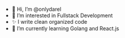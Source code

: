 - 👋 Hi, I’m @onlydarel
- 👀 I’m interested in Fullstack Development
- ✨ I write clean organized code
- 🌱 I’m currently learning Golang and React.js

<!---
onlydarel/onlydarel is a ✨ special ✨ repository because its `README.md` (this file) appears on your GitHub profile.
You can click the Preview link to take a look at your changes.
--->
